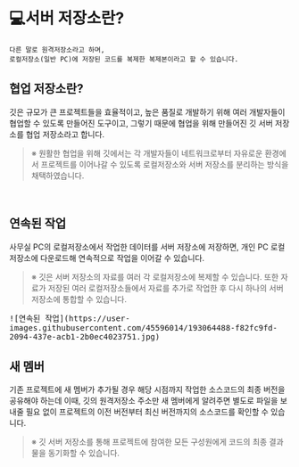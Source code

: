 # **:computer:서버 저장소란?**
    다른 말로 원격저장소라고 하며,
    로컬저장소(일반 PC)에 저장된 코드를 복제한 복제본이라고 할 수 있습니다.

## **협업 저장소란?**
깃은 규모가 큰 프로젝트들을 효율적이고, 높은 품질로 개발하기 위해 여러 개발자들이 협업할 수 있도록 만들어진 도구이고, 그렇기 때문에 협업을 위해 만들어진 깃 서버 저장소를 협업 저장소라고 합니다.<br>
>※ 원활한 협업을 위해 깃에서는 각 개발자들이 네트워크로부터  자유로운 환경에서 프로젝트를 이어나갈 수 있도록 로컬저장소와 서버 저장소를 분리하는 방식을 채택하였습니다.

<br>

## **연속된 작업**
사무실 PC의 로컬저장소에서 작업한 데이터를 서버 저장소에 저장하면, 개인 PC 로컬저장소에 다운로드해 연속적으로 작업을 이어갈 수 있습니다.
>  ※ 깃은 서버 저장소의 자료를 여러 각 로컬저장소에 복제할 수 있습니다. 또한 자료가 저장된 여러 로컬저장소들에서 자료를 추가로 작업한 후 다시 하나의 서버 저장소에 통합할 수 있습니다. <br>
<kbd>
    ![연속된 작업](https://user-images.githubusercontent.com/45596014/193064488-f82fc9fd-2094-437e-acb1-2b0ec4023751.jpg)
</kbd>

## **새 멤버**
기존 프로젝트에 새 멤버가 추가될 경우 해당 시점까지 작업한 소스코드의 최종 버전을 공유해야 하는데 이때, 깃의 원격저장소 주소만 새 멤버에게 알려주면 별도로 파일을 보내줄 필요 없이 프로젝트의 이전 버전부터 최신 버전까지의 소스코드를 확인할 수 있습니다.
>※ 깃 서버 저장소를 통해 프로젝트에 참여한 모든 구성원에게 코드의 최종 결과물을 동기화할 수 있습니다.